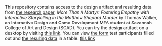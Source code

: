 This repository contains access to the design artifact and resulting data from [the research paper](./MoreThanAMartyr_ResearchPaper.pdf), _More Than A Martyr: Fostering Empathy with Interactive Storytelling in the Matthew Shepard Murder_ by Thomas Walker, an Interactive Design and Game Development MFA student at Savannah College of Art and Design (SCAD).
You can try the design artifact on a desktop by visiting [this link](https://studentpages.scad.edu/~twalke29/Matthew.html).
You can view [the form](./Participant_Survey.pdf) test participants filled out and [the resulting data](./Participant_Testing_Results) in a table.
<a href="https://studentpages.scad.edu/~twalke29/Matthew.html" target="_blank">this link</a>
